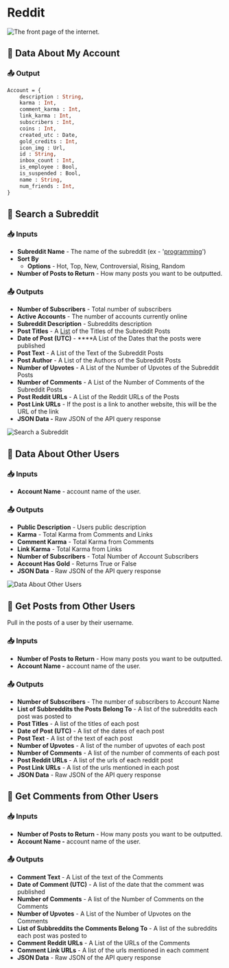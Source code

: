 # Reddit

![The front page of the internet.](../../.gitbook/assets/reddit%20%281%29.png)

## 👤 Data About My Account

### 📤 Output

```graphql
Account = {
    description : String,
    karma : Int,
    comment_karma : Int,
    link_karma : Int,
    subscribers : Int,
    coins : Int,
    created_utc : Date,
    gold_credits : Int,
    icon_img : Url,
    id : String,
    inbox_count : Int,
    is_employee : Bool,
    is_suspended : Bool,
    name : String,
    num_friends : Int,
}
```

## 🔎 Search a Subreddit

### 📥 Inputs

* **Subreddit Name** - The name of the subreddit \(ex - '[programming](https://www.reddit.com/r/programming/)'\)
* **Sort By**
  * **Options** - Hot, Top, New, Controversial, Rising, Random
* **Number of Posts to Return** - How many posts you want to be outputted. 

### 📤 Outputs

* **Number of Subscribers** - Total number of subscribers
* **Active Accounts** - The number of accounts currently online
* **Subreddit Description** - Subreddits description
* **Post Titles** - A [List](../../getting_started/variables.md#lists) of the Titles of the Subreddit Posts
* **Date of Post \(UTC\)** - ****A List of the Dates that the posts were published
* **Post Text** - A List of the Text of the Subreddit Posts
* **Post Author** - A List of the Authors of the Subreddit Posts
* **Number of Upvotes** - A List of the Number of Upvotes of the Subreddit Posts
* **Number of Comments** - A List of the Number of Comments of the Subreddit Posts
* **Post Reddit URLs** - A List of the Reddit URLs of the Posts
* **Post Link URLs** - If the post is a link to another website, this will be the URL of the link
* **JSON Data -** Raw JSON of the API query response

![Search a Subreddit](../../.gitbook/assets/reddit_sub.png)

## 👥 Data About Other Users

### 📥 Inputs

* **Account Name** - account name of the user. 

### 📤 Outputs

* **Public Description** - Users public description
* **Karma** - Total Karma from Comments and Links
* **Comment Karma** - Total Karma from Comments
* **Link Karma** - Total Karma from Links
* **Number of Subscribers** - Total Number of Account Subscribers
* **Account Has Gold** - Returns True or False
* **JSON Data** - Raw JSON of the API query response

![Data About Other Users](../../.gitbook/assets/reddit_other_users.png)



## 📌 Get Posts from Other Users

Pull in the posts of a user by their username. 

### 📥 Inputs

* **Number of Posts to Return** - How many posts you want to be outputted. 
* **Account Name -** account name of the user. 

### 📤 Outputs

* **Number of Subscribers** - The number of subscribers to Account Name
* **List of Subbreddits the Posts Belong To** - A list of the subreddits each post was posted to
* **Post Titles** - A list of the titles of each post
* **Date of Post \(UTC\)** - A list of the dates of each post
* **Post Text** - A list of the text of each post
* **Number of Upvotes** - A list of the number of upvotes of each post
* **Number of Comments** - A list of the number of comments of each post
* **Post Reddit URLs** - A list of the urls of each reddit post
* **Post Link URLs** - A list of the urls mentioned in each post
* **JSON Data**  - Raw JSON of the API query response 

## 💬 Get Comments from Other Users

### 📥 Inputs

* **Number of Posts to Return** - How many posts you want to be outputted. 
* **Account Name -** account name of the user. 

### 📤 Outputs

* **Comment Text** - A List of the text of the Comments
* **Date of Comment \(UTC\)** - A list of the date that the comment was published
* **Number of Comments** - A list of the Number of Comments on the Comments
* **Number of Upvotes** - A List of the Number of Upvotes on the Comments
* **List of Subbreddits the Comments Belong To** - A list of the subreddits each post was posted to
* **Comment Reddit URLs** - A List of the URLs of the Comments
* **Comment Link URLs** - A list of the urls mentioned in each comment
* **JSON Data** - Raw JSON of the API query response

